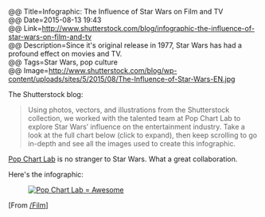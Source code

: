 @@ Title=Infographic: The Influence of Star Wars on Film and TV  
@@ Date=2015-08-13 19:43  
@@ Link=http://www.shutterstock.com/blog/infographic-the-influence-of-star-wars-on-film-and-tv  
@@ Description=Since it's original release in 1977, Star Wars has had a profound effect on movies and TV.    
@@ Tags=Star Wars, pop culture  
@@ Image=http://www.shutterstock.com/blog/wp-content/uploads/sites/5/2015/08/The-Influence-of-Star-Wars-EN.jpg  

The Shutterstock blog:
>Using photos, vectors, and illustrations from the Shutterstock collection, we worked with the talented team at Pop Chart Lab to explore Star Wars’ influence on the entertainment industry. Take a look at the full chart below (click to expand), then keep scrolling to go in-depth and see all the images used to create this infographic.

[Pop Chart Lab][pcl] is no stranger to Star Wars. What a great collaboration.

Here's the infographic:

<figure class="wide">
	<a class="nohover" href="http://www.shutterstock.com/blog/wp-content/uploads/sites/5/2015/08/The-Influence-of-Star-Wars-EN.jpg">
		<img src="http://d.pr/i/1fxha+" alt="Pop Chart Lab = Awesome">
	</a>
</figure>

[From [/Film][sf]]

[pcl]: http://popchartlab.tumblr.com/post/118123415113/may-the-fourth-be-with-you-heres-a-star-wars
[sf]: http://www.slashfilm.com/how-star-wars-changed-film/